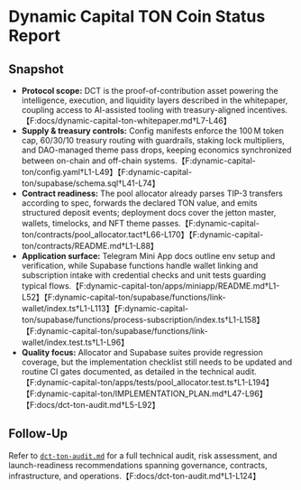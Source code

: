 # Dynamic Capital TON Coin Status Report

## Snapshot

- **Protocol scope:** DCT is the proof-of-contribution asset powering the intelligence, execution, and liquidity layers described in the whitepaper, coupling access to AI-assisted tooling with treasury-aligned incentives.【F:docs/dynamic-capital-ton-whitepaper.md†L7-L46】
- **Supply & treasury controls:** Config manifests enforce the 100 M token cap, 60/30/10 treasury routing with guardrails, staking lock multipliers, and DAO-managed theme pass drops, keeping economics synchronized between on-chain and off-chain systems.【F:dynamic-capital-ton/config.yaml†L1-L49】【F:dynamic-capital-ton/supabase/schema.sql†L41-L74】
- **Contract readiness:** The pool allocator already parses TIP-3 transfers according to spec, forwards the declared TON value, and emits structured deposit events; deployment docs cover the jetton master, wallets, timelocks, and NFT theme passes.【F:dynamic-capital-ton/contracts/pool_allocator.tact†L66-L170】【F:dynamic-capital-ton/contracts/README.md†L1-L88】
- **Application surface:** Telegram Mini App docs outline env setup and verification, while Supabase functions handle wallet linking and subscription intake with credential checks and unit tests guarding typical flows.【F:dynamic-capital-ton/apps/miniapp/README.md†L1-L52】【F:dynamic-capital-ton/supabase/functions/link-wallet/index.ts†L1-L113】【F:dynamic-capital-ton/supabase/functions/process-subscription/index.ts†L1-L158】【F:dynamic-capital-ton/supabase/functions/link-wallet/index.test.ts†L1-L96】
- **Quality focus:** Allocator and Supabase suites provide regression coverage, but the implementation checklist still needs to be updated and routine CI gates documented, as detailed in the technical audit.【F:dynamic-capital-ton/apps/tests/pool_allocator.test.ts†L1-L194】【F:dynamic-capital-ton/IMPLEMENTATION_PLAN.md†L47-L96】【F:docs/dct-ton-audit.md†L5-L92】

## Follow-Up

Refer to [`dct-ton-audit.md`](./dct-ton-audit.md) for a full technical audit, risk assessment, and launch-readiness recommendations spanning governance, contracts, infrastructure, and operations.【F:docs/dct-ton-audit.md†L1-L124】
